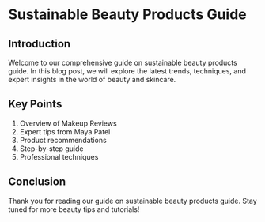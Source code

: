 
# Sustainable Beauty Products Guide

## Introduction

Welcome to our comprehensive guide on sustainable beauty products guide. In this blog post, we will explore the latest trends, techniques, and expert insights in the world of beauty and skincare.

## Key Points

1. Overview of Makeup Reviews
2. Expert tips from Maya Patel
3. Product recommendations
4. Step-by-step guide
5. Professional techniques

## Conclusion

Thank you for reading our guide on sustainable beauty products guide. Stay tuned for more beauty tips and tutorials!
